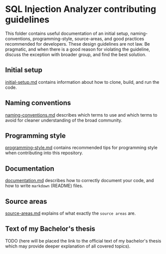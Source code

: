 # SQL Injection Analyzer contributing guidelines
This folder contains useful documentation of an initial setup, naming-conventions, programming-style, source-areas, and good practices recommended for developers.
These design guidelines are not law. Be pragmatic, and when there is a good reason for violating the guideline, discuss the exception with broader group, and find the best solution.

## Initial setup
[initial-setup.md](Documentation/initial-setup.md) contains information about how to clone, build, and run the code.
## Naming conventions
[naming-conventions.md](Documentation/naming-conventions.md) describes which terms to use and which terms to avoid for cleaner understanding of the broad community.
## Programming style
[programming-style.md](Documentation/programming-style.md) contains recommended tips for programming style when contributing into this repository.
## Documentation
[documentation.md](Documentation/documentation.md) describes how to correctly document your code, and how to write `markdown` (README) files. 
## Source areas
[source-areas.md](Documentation/source-areas.md) explains of what exactly the `source areas` are.
## Text of my Bachelor's thesis
TODO (here will be placed the link to the official text of my bachelor's thesis which may provide deeper explanation of all covered topics).
